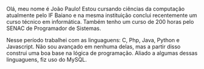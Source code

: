 Olá, meu nome é João Paulo! Estou cursando ciências da computação atualmente pelo IF Baiano e na mesma instituição conclui recentemente um curso técnico em informática.
Também tenho um curso de 200 horas pelo SENAC de Programador de Sistemas.

Nesse período trabalhei com as linguaguens: C, Php, Java, Python e Javascript. Não sou avançado em nenhuma delas, mas a partir disso construi uma boa base na lógica de programação. 
Aliado a algumas dessas linguaguens, fiz uso do MySQL.
